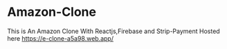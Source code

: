 # Amazon-Clone
This is An Amazon Clone With Reactjs,Firebase and Strip-Payment
Hosted here https://e-clone-a5a98.web.app/
